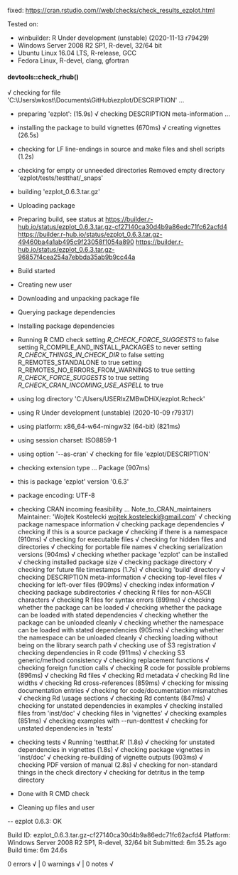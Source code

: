 
fixed: https://cran.rstudio.com//web/checks/check_results_ezplot.html

Tested on:
- winbuilder: R Under development (unstable) (2020-11-13 r79429)
- Windows Server 2008 R2 SP1, R-devel, 32/64 bit
- Ubuntu Linux 16.04 LTS, R-release, GCC
- Fedora Linux, R-devel, clang, gfortran

#### devtools::check_rhub()
√  checking for file 'C:\Users\wkost\Documents\GitHub\ezplot/DESCRIPTION' ...
-  preparing 'ezplot': (15.9s)
√  checking DESCRIPTION meta-information ...
-  installing the package to build vignettes (670ms)
√  creating vignettes (26.5s)
-  checking for LF line-endings in source and make files and shell scripts (1.2s)
-  checking for empty or unneeded directories
   Removed empty directory 'ezplot/tests/testthat/_snaps'
-  building 'ezplot_0.6.3.tar.gz'
   
-  Uploading package
-  Preparing build, see status at
   https://builder.r-hub.io/status/ezplot_0.6.3.tar.gz-cf27140ca30d4b9a86edc71fc62acfd4
   https://builder.r-hub.io/status/ezplot_0.6.3.tar.gz-49460ba4a1ab495c9f23058f1054a890
   https://builder.r-hub.io/status/ezplot_0.6.3.tar.gz-96857f4cea254a7ebbda35ab9b9cc44a
-  Build started
-  Creating new user
-  Downloading and unpacking package file
-  Querying package dependencies
-  Installing package dependencies
-  Running R CMD check
   setting _R_CHECK_FORCE_SUGGESTS_ to false
   setting R_COMPILE_AND_INSTALL_PACKAGES to never
   setting _R_CHECK_THINGS_IN_CHECK_DIR_ to false
   setting R_REMOTES_STANDALONE to true
   setting R_REMOTES_NO_ERRORS_FROM_WARNINGS to true
   setting _R_CHECK_FORCE_SUGGESTS_ to true
   setting _R_CHECK_CRAN_INCOMING_USE_ASPELL_ to true
-  using log directory 'C:/Users/USERlxZMBwDHiX/ezplot.Rcheck'
-  using R Under development (unstable) (2020-10-09 r79317)
-  using platform: x86_64-w64-mingw32 (64-bit) (821ms)
-  using session charset: ISO8859-1
-  using option '--as-cran'
√  checking for file 'ezplot/DESCRIPTION'
-  checking extension type ... Package (907ms)
-  this is package 'ezplot' version '0.6.3'
-  package encoding: UTF-8
-  checking CRAN incoming feasibility ... Note_to_CRAN_maintainers
   Maintainer: 'Wojtek Kostelecki <wojtek.kostelecki@gmail.com>'
√  checking package namespace information
√  checking package dependencies
√  checking if this is a source package
√  checking if there is a namespace (910ms)
√  checking for executable files
√  checking for hidden files and directories
√  checking for portable file names
√  checking serialization versions (904ms)
√  checking whether package 'ezplot' can be installed
√  checking installed package size
√  checking package directory
√  checking for future file timestamps (1.7s)
√  checking 'build' directory
√  checking DESCRIPTION meta-information
√  checking top-level files
√  checking for left-over files (909ms)
√  checking index information
√  checking package subdirectories
√  checking R files for non-ASCII characters
√  checking R files for syntax errors (899ms)
√  checking whether the package can be loaded
√  checking whether the package can be loaded with stated dependencies
√  checking whether the package can be unloaded cleanly
√  checking whether the namespace can be loaded with stated dependencies (905ms)
√  checking whether the namespace can be unloaded cleanly
√  checking loading without being on the library search path
√  checking use of S3 registration
√  checking dependencies in R code (911ms)
√  checking S3 generic/method consistency
√  checking replacement functions
√  checking foreign function calls
√  checking R code for possible problems (896ms)
√  checking Rd files
√  checking Rd metadata
√  checking Rd line widths
√  checking Rd cross-references (859ms)
√  checking for missing documentation entries
√  checking for code/documentation mismatches
√  checking Rd \usage sections
√  checking Rd contents (847ms)
√  checking for unstated dependencies in examples
√  checking installed files from 'inst/doc'
√  checking files in 'vignettes'
√  checking examples (851ms)
√  checking examples with --run-donttest
√  checking for unstated dependencies in 'tests'
-  checking tests
√  Running 'testthat.R' (1.8s)
√  checking for unstated dependencies in vignettes (1.8s)
√  checking package vignettes in 'inst/doc'
√  checking re-building of vignette outputs (903ms)
√  checking PDF version of manual (2.8s)
√  checking for non-standard things in the check directory
√  checking for detritus in the temp directory
   
-  Done with R CMD check
-  Cleaning up files and user
    

-- ezplot 0.6.3: OK

  Build ID:   ezplot_0.6.3.tar.gz-cf27140ca30d4b9a86edc71fc62acfd4
  Platform:   Windows Server 2008 R2 SP1, R-devel, 32/64 bit
  Submitted:  6m 35.2s ago
  Build time: 6m 24.6s

0 errors √ | 0 warnings √ | 0 notes √
